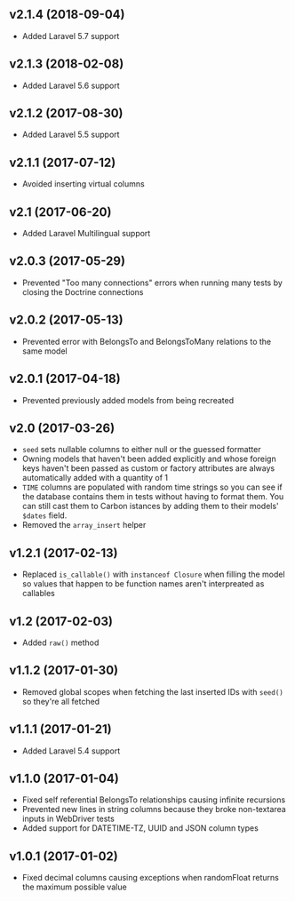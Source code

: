## v2.1.4 (2018-09-04)

- Added Laravel 5.7 support

## v2.1.3 (2018-02-08)

- Added Laravel 5.6 support

## v2.1.2 (2017-08-30)

- Added Laravel 5.5 support

## v2.1.1 (2017-07-12)

- Avoided inserting virtual columns

## v2.1 (2017-06-20)

- Added Laravel Multilingual support

## v2.0.3 (2017-05-29)

- Prevented "Too many connections" errors when running many tests by closing the Doctrine connections

## v2.0.2 (2017-05-13)

- Prevented error with BelongsTo and BelongsToMany relations to the same model

## v2.0.1 (2017-04-18)

- Prevented previously added models from being recreated

## v2.0 (2017-03-26)

- `seed` sets nullable columns to either null or the guessed formatter
- Owning models that haven't been added explicitly and whose foreign keys haven't been passed as custom or factory attributes are always automatically added with a quantity of 1
- `TIME` columns are populated with random time strings so you can see if the database contains them in tests without having to format them. You can still cast them to Carbon istances by adding them to their models' `$dates` field.
- Removed the `array_insert` helper

## v1.2.1 (2017-02-13)

- Replaced `is_callable()` with `instanceof Closure` when filling the model so values that happen to be function names aren't interpreated as callables

## v1.2 (2017-02-03)

- Added `raw()` method

## v1.1.2 (2017-01-30)

- Removed global scopes when fetching the last inserted IDs with `seed()` so they're all fetched

## v1.1.1 (2017-01-21)

- Added Laravel 5.4 support

## v1.1.0 (2017-01-04)

- Fixed self referential BelongsTo relationships causing infinite recursions
- Prevented new lines in string columns because they broke non-textarea inputs in WebDriver tests
- Added support for DATETIME-TZ, UUID and JSON column types

## v1.0.1 (2017-01-02)

- Fixed decimal columns causing exceptions when randomFloat returns the maximum possible value
